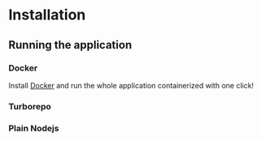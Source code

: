 # Installation



## Running the application

### Docker

Install [Docker](https://www.docker.com) and run the whole application containerized with one click!

### Turborepo



### Plain Nodejs